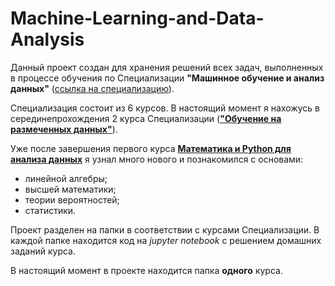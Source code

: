 # Machine-Learning-and-Data-Analysis
Данный проект создан для хранения решений всех задач, выполненных в процессе обучения по Специализации __"Машинное обучение и анализ данных"__ 
([ссылка на специализацию](https://www.coursera.org/specializations/machine-learning-data-analysis)).


Специализация состоит из 6 курсов. В настоящий момент я нахожусь в серединепрохождения 2 курса Специализации
([__"Обучение на размеченных данных"__](https://www.coursera.org/learn/supervised-learning?specialization=machine-learning-data-analysis)).


Уже после завершения первого курса [__Математика и Python для анализа данных__](https://www.coursera.org/learn/mathematics-and-python?specialization=machine-learning-data-analysis) я узнал много нового и познакомился с основами:
- линейной алгебры; 
- высшей математики;
- теории вероятностей;
- статистики.

Проект разделен на папки в соответствии с курсами Специализации. В каждой папке находится код на _jupyter notebook_ с решением домашних заданий курса.


В настоящий момент в проекте находится папка __одного__ курса.
